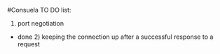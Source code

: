 #Consuela
TO DO list:
1) port negotiation
- done 2) keeping the connection up after a successful response to a request
